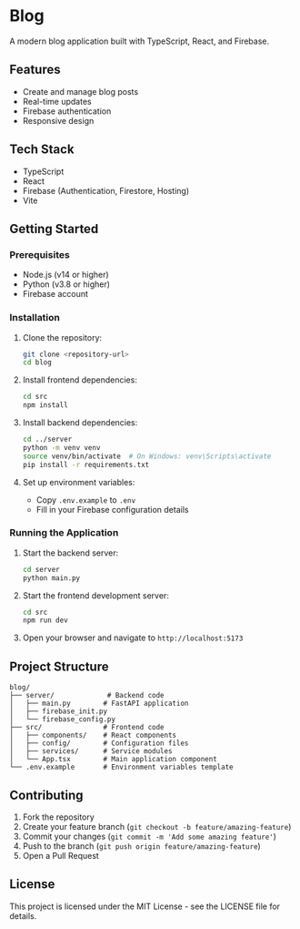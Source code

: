 # Blog

A modern blog application built with TypeScript, React, and Firebase.

## Features

- Create and manage blog posts
- Real-time updates
- Firebase authentication
- Responsive design

## Tech Stack

- TypeScript
- React
- Firebase (Authentication, Firestore, Hosting)
- Vite

## Getting Started

### Prerequisites

- Node.js (v14 or higher)
- Python (v3.8 or higher)
- Firebase account

### Installation

1. Clone the repository:
   ```bash
   git clone <repository-url>
   cd blog
   ```

2. Install frontend dependencies:
   ```bash
   cd src
   npm install
   ```

3. Install backend dependencies:
   ```bash
   cd ../server
   python -m venv venv
   source venv/bin/activate  # On Windows: venv\Scripts\activate
   pip install -r requirements.txt
   ```

4. Set up environment variables:
   - Copy `.env.example` to `.env`
   - Fill in your Firebase configuration details

### Running the Application

1. Start the backend server:
   ```bash
   cd server
   python main.py
   ```

2. Start the frontend development server:
   ```bash
   cd src
   npm run dev
   ```

3. Open your browser and navigate to `http://localhost:5173`

## Project Structure

```
blog/
├── server/             # Backend code
│   ├── main.py        # FastAPI application
│   ├── firebase_init.py
│   └── firebase_config.py
├── src/               # Frontend code
│   ├── components/    # React components
│   ├── config/        # Configuration files
│   ├── services/      # Service modules
│   └── App.tsx        # Main application component
└── .env.example       # Environment variables template
```

## Contributing

1. Fork the repository
2. Create your feature branch (`git checkout -b feature/amazing-feature`)
3. Commit your changes (`git commit -m 'Add some amazing feature'`)
4. Push to the branch (`git push origin feature/amazing-feature`)
5. Open a Pull Request

## License

This project is licensed under the MIT License - see the LICENSE file for details.
